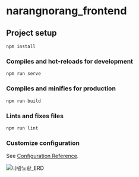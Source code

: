# narangnorang_frontend

## Project setup
```
npm install
```

### Compiles and hot-reloads for development
```
npm run serve
```

### Compiles and minifies for production
```
npm run build
```

### Lints and fixes files
```
npm run lint
```

### Customize configuration
See [Configuration Reference](https://cli.vuejs.org/config/).

![나랑노랑_ERD](https://user-images.githubusercontent.com/95620153/175843619-e5cbf89a-e8b2-4ea3-9315-541b0a1315ba.png)
